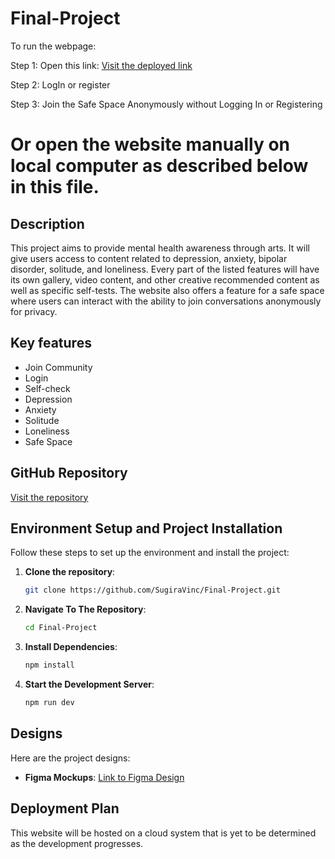 # Final-Project

To run the webpage:

Step 1: Open this link: [Visit the deployed link](https://final-project-kappa-dusky.vercel.app/)

Step 2: LogIn or register

Step 3: Join the Safe Space Anonymously without Logging In or Registering

# Or open the website manually on local computer as described below in this file.



## Description
This project aims to provide mental health awareness through arts. It will give users access to content related to depression, anxiety, bipolar disorder, solitude, and loneliness. Every part of the listed features will have its own gallery, video content, and other creative recommended content as well as specific self-tests. The website also offers a feature for a safe space where users can interact with the ability to join conversations anonymously for privacy.

## Key features
   - Join Community
   - Login
   - Self-check
   - Depression
   - Anxiety
   - Solitude
   - Loneliness
   - Safe Space


## GitHub Repository
[Visit the repository](https://github.com/SugiraVinc/Final-Project)

## Environment Setup and Project Installation
Follow these steps to set up the environment and install the project:

1. **Clone the repository**:
   ```bash
   git clone https://github.com/SugiraVinc/Final-Project.git
   ```

2. **Navigate To The Repository**:
   ```bash
   cd Final-Project
   ```

3. **Install Dependencies**:
   ```bash
   npm install
   ```

4. **Start the Development Server**:
   ```bash
   npm run dev
   ```

## Designs
Here are the project designs:

- **Figma Mockups**: [Link to Figma Design](https://www.figma.com/design/zbj8VFL9aFeDYzRosChE8L/Mental-Health-Website?node-id=0-1&t=LCPsoeInAwk9qxzw-1)

## Deployment Plan
This website will be hosted on a cloud system that is yet to be determined as the development progresses.
